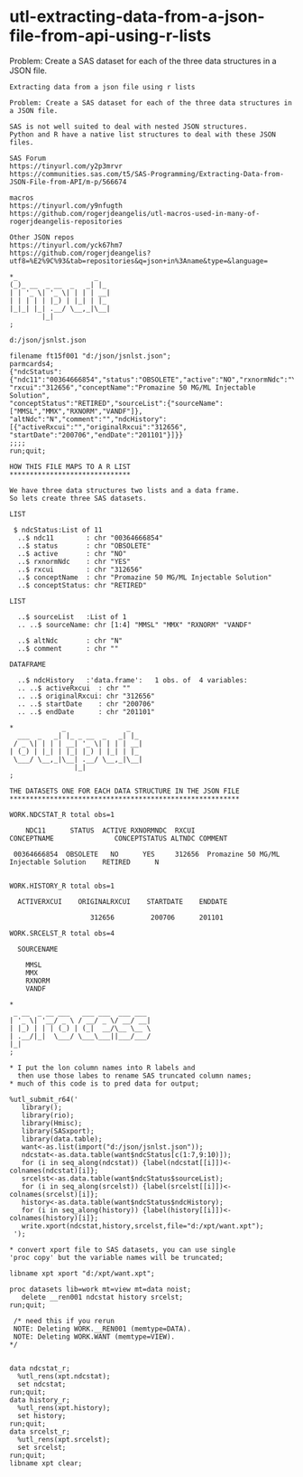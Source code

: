 # utl-extracting-data-from-a-json-file-from-api-using-r-lists
Problem: Create a SAS dataset for each of the three data structures in a JSON file.

    Extracting data from a json file using r lists                                                                             
                                                                                                                               
    Problem: Create a SAS dataset for each of the three data structures in a JSON file.                                        
                                                                                                                               
    SAS is not well suited to deal with nested JSON structures.                                                                
    Python and R have a native list structures to deal with these JSON files.                                                  
                                                                                                                               
    SAS Forum                                                                                                                  
    https://tinyurl.com/y2p3mrvr                                                                                               
    https://communities.sas.com/t5/SAS-Programming/Extracting-Data-from-JSON-File-from-API/m-p/566674                          
                                                                                                                               
    macros                                                                                                                     
    https://tinyurl.com/y9nfugth                                                                                               
    https://github.com/rogerjdeangelis/utl-macros-used-in-many-of-rogerjdeangelis-repositories                                 
                                                                                                                               
    Other JSON repos                                                                                                           
    https://tinyurl.com/yck67hm7                                                                                               
    https://github.com/rogerjdeangelis?utf8=%E2%9C%93&tab=repositories&q=json+in%3Aname&type=&language=                        
                                                                                                                               
    *_                   _                                                                                                     
    (_)_ __  _ __  _   _| |_                                                                                                   
    | | '_ \| '_ \| | | | __|                                                                                                  
    | | | | | |_) | |_| | |_                                                                                                   
    |_|_| |_| .__/ \__,_|\__|                                                                                                  
            |_|                                                                                                                
    ;                                                                                                                          
                                                                                                                               
    d:/json/jsnlst.json                                                                                                        
                                                                                                                               
    filename ft15f001 "d:/json/jsnlst.json";                                                                                   
    parmcards4;                                                                                                                
    {"ndcStatus":{"ndc11":"00364666854","status":"OBSOLETE","active":"NO","rxnormNdc":"YES",                                   
    "rxcui":"312656","conceptName":"Promazine 50 MG/ML Injectable Solution",                                                   
    "conceptStatus":"RETIRED","sourceList":{"sourceName":["MMSL","MMX","RXNORM","VANDF"]},                                     
    "altNdc":"N","comment":"","ndcHistory":[{"activeRxcui":"","originalRxcui":"312656",                                        
    "startDate":"200706","endDate":"201101"}]}}                                                                                
    ;;;;                                                                                                                       
    run;quit;                                                                                                                  
                                                                                                                               
    HOW THIS FILE MAPS TO A R LIST                                                                                             
    ******************************                                                                                             
                                                                                                                               
    We have three data structures two lists and a data frame.                                                                  
    So lets create three SAS datasets.                                                                                         
                                                                                                                               
    LIST                                                                                                                       
                                                                                                                               
     $ ndcStatus:List of 11                                                                                                    
      ..$ ndc11        : chr "00364666854"                                                                                     
      ..$ status       : chr "OBSOLETE"                                                                                        
      ..$ active       : chr "NO"                                                                                              
      ..$ rxnormNdc    : chr "YES"                                                                                             
      ..$ rxcui        : chr "312656"                                                                                          
      ..$ conceptName  : chr "Promazine 50 MG/ML Injectable Solution"                                                          
      ..$ conceptStatus: chr "RETIRED"                                                                                         
                                                                                                                               
    LIST                                                                                                                       
                                                                                                                               
      ..$ sourceList   :List of 1                                                                                              
      .. ..$ sourceName: chr [1:4] "MMSL" "MMX" "RXNORM" "VANDF"                                                               
                                                                                                                               
      ..$ altNdc       : chr "N"                                                                                               
      ..$ comment      : chr ""                                                                                                
                                                                                                                               
    DATAFRAME                                                                                                                  
                                                                                                                               
      ..$ ndcHistory   :'data.frame':	1 obs. of  4 variables:                                                                  
      .. ..$ activeRxcui  : chr ""                                                                                             
      .. ..$ originalRxcui: chr "312656"                                                                                       
      .. ..$ startDate    : chr "200706"                                                                                       
      .. ..$ endDate      : chr "201101"                                                                                       
                                                                                                                               
    *            _               _                                                                                             
      ___  _   _| |_ _ __  _   _| |_                                                                                           
     / _ \| | | | __| '_ \| | | | __|                                                                                          
    | (_) | |_| | |_| |_) | |_| | |_                                                                                           
     \___/ \__,_|\__| .__/ \__,_|\__|                                                                                          
                    |_|                                                                                                        
    ;                                                                                                                          
                                                                                                                               
    THE DATASETS ONE FOR EACH DATA STRUCTURE IN THE JSON FILE                                                                  
    *********************************************************                                                                  
                                                                                                                               
    WORK.NDCSTAT_R total obs=1                                                                                                 
                                                                                                                               
        NDC11      STATUS  ACTIVE RXNORMNDC  RXCUI                CONCEPTNAME               CONCEPTSTATUS ALTNDC COMMENT       
                                                                                                                               
     00364666854  OBSOLETE   NO      YES     312656  Promazine 50 MG/ML Injectable Solution    RETIRED      N                  
                                                                                                                               
                                                                                                                               
    WORK.HISTORY_R total obs=1                                                                                                 
                                                                                                                               
      ACTIVERXCUI    ORIGINALRXCUI    STARTDATE    ENDDATE                                                                     
                                                                                                                               
                        312656         200706      201101                                                                      
                                                                                                                               
    WORK.SRCELST_R total obs=4                                                                                                 
                                                                                                                               
      SOURCENAME                                                                                                               
                                                                                                                               
        MMSL                                                                                                                   
        MMX                                                                                                                    
        RXNORM                                                                                                                 
        VANDF                                                                                                                  
                                                                                                                               
    *                                                                                                                          
     _ __  _ __ ___   ___ ___  ___ ___                                                                                         
    | '_ \| '__/ _ \ / __/ _ \/ __/ __|                                                                                        
    | |_) | | | (_) | (_|  __/\__ \__ \                                                                                        
    | .__/|_|  \___/ \___\___||___/___/                                                                                        
    |_|                                                                                                                        
    ;                                                                                                                          
                                                                                                                               
    * I put the lon column names into R labels and                                                                             
      then use those labes to rename SAS truncated column names;                                                               
    * much of this code is to pred data for output;                                                                            
                                                                                                                               
    %utl_submit_r64('                                                                                                          
       library();                                                                                                              
       library(rio);                                                                                                           
       library(Hmisc);                                                                                                         
       library(SASxport);                                                                                                      
       library(data.table);                                                                                                    
       want<-as.list(import("d:/json/jsnlst.json"));                                                                           
       ndcstat<-as.data.table(want$ndcStatus[c(1:7,9:10)]);                                                                    
       for (i in seq_along(ndcstat)) {label(ndcstat[[i]])<-colnames(ndcstat)[i]};                                              
       srcelst<-as.data.table(want$ndcStatus$sourceList);                                                                      
       for (i in seq_along(srcelst)) {label(srcelst[[i]])<-colnames(srcelst)[i]};                                              
       history<-as.data.table(want$ndcStatus$ndcHistory);                                                                      
       for (i in seq_along(history)) {label(history[[i]])<-colnames(history)[i]};                                              
       write.xport(ndcstat,history,srcelst,file="d:/xpt/want.xpt");                                                            
     ');                                                                                                                       
                                                                                                                               
    * convert xport file to SAS datasets, you can use single                                                                   
    'proc copy' but the variable names will be truncated;                                                                      
                                                                                                                               
    libname xpt xport "d:/xpt/want.xpt";  
    
    proc datasets lib=work mt=view mt=data noist;         
       delete __ren001 ndcstat history srcelst;                     
    run;quit;                                           
                                                
     /* need this if you rerun                       
     NOTE: Deleting WORK.__REN001 (memtype=DATA).    
     NOTE: Deleting WORK.WANT (memtype=VIEW).        
    */                                              
                                                

    data ndcstat_r;                                                                                                            
      %utl_rens(xpt.ndcstat);                                                                                                  
      set ndcstat;                                                                                                             
    run;quit;                                                                                                                  
    data history_r;                                                                                                            
      %utl_rens(xpt.history);                                                                                                  
      set history;                                                                                                             
    run;quit;                                                                                                                  
    data srcelst_r;                                                                                                            
      %utl_rens(xpt.srcelst);                                                                                                  
      set srcelst;                                                                                                             
    run;quit;                                                                                                                  
    libname xpt clear;                                                                                                         
                                                                                                                               
                                                                                                                               
                                                                                                                               

